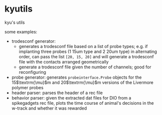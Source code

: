 # kyutils

kyu's utils

some examples:
- trodesconf generator:
  - generates a trodesconf file based on a list of probe types; e.g. if implanting three probes (1 15um type and 2 20um type) in alternating order, can pass the list `[20, 15, 20]` and will generate a trodesconf file with the contacts arranged geometrically
  - generate a trodesconf file given the number of channels; good for reconfiguring
- probe generator: generates `probeinterface.Probe` objects for the 15$\textrm{\mu}$m and 20$\textrm{\mu}$m versions of the Livermore polymer probes
- header parser: parses the header of a rec file
- behavior parser: given the extracted dat files for DIO from a spikegadgets rec file, plots the time course of animal's decisions in the w-track and whether it was rewarded